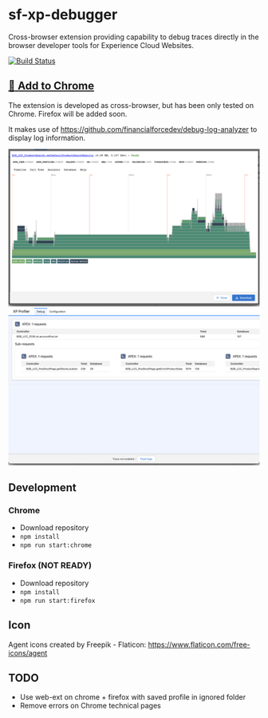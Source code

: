 # sf-xp-debugger

Cross-browser extension providing capability to debug traces directly in the browser developer tools for Experience Cloud Websites.

[![Build Status](https://app.travis-ci.com/swisscat/sf-xp-debugger.svg?branch=master)](https://app.travis-ci.com/swisscat/sf-xp-debugger)

## [:pushpin: Add to Chrome](https://chrome.google.com/webstore/detail/salesforce-experience-clo/gbhgnplfajpgpdiflbpfllfolnamcnac)

The extension is developed as cross-browser, but has been only tested on Chrome. Firefox will be added soon.

It makes use of https://github.com/financialforcedev/debug-log-analyzer to display log information.

![Request Example](assets/request-example.png "Request Example")
![Request Example](assets/stack-example.png "Stack Example")

## Development

### Chrome
 * Download repository
 * `npm install`
 * `npm run start:chrome`

### Firefox (NOT READY)
 * Download repository
 * `npm install`
 * `npm run start:firefox`

## Icon

Agent icons created by Freepik - Flaticon: https://www.flaticon.com/free-icons/agent

## TODO

* Use web-ext on chrome + firefox with saved profile in ignored folder
* Remove errors on Chrome technical pages